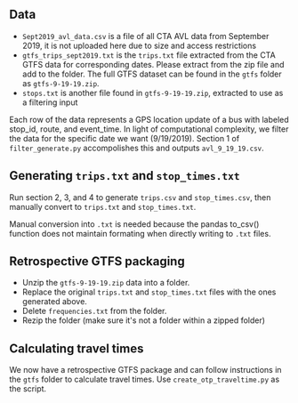 ## Data
* `Sept2019_avl_data.csv` is a file of all CTA AVL data from September 2019, it is not uploaded here due to size and access restrictions
* `gtfs_trips_sept2019.txt` is the `trips.txt` file extracted from the CTA GTFS data for corresponding dates. Please extract from the zip file and add to the folder. The full GTFS dataset can be found in the `gtfs` folder as `gtfs-9-19-19.zip`. 
* `stops.txt` is another file found in `gtfs-9-19-19.zip`, extracted to use as a filtering input

Each row of the data represents a GPS location update of a bus with labeled stop_id, route, and event_time. In light of computational complexity, we filter the data for the specific date we want (9/19/2019). Section 1 of `filter_generate.py` accompolishes this and outputs `avl_9_19_19.csv`.

## Generating `trips.txt` and `stop_times.txt`
Run section 2, 3, and 4 to generate `trips.csv` and `stop_times.csv`, then manually convert to `trips.txt` and `stop_times.txt`.

Manual conversion into `.txt` is needed because the pandas to_csv() function does not maintain formating when directly writing to `.txt` files.

## Retrospective GTFS packaging
* Unzip the `gtfs-9-19-19.zip` data into a folder. 
* Replace the original `trips.txt` and `stop_times.txt` files with the ones generated above. 
* Delete `frequencies.txt` from the folder.
* Rezip the folder (make sure it's not a folder within a zipped folder)

## Calculating travel times
We now have a retrospective GTFS package and can follow instructions in the `gtfs` folder to calculate travel times. Use `create_otp_traveltime.py` as the script.
